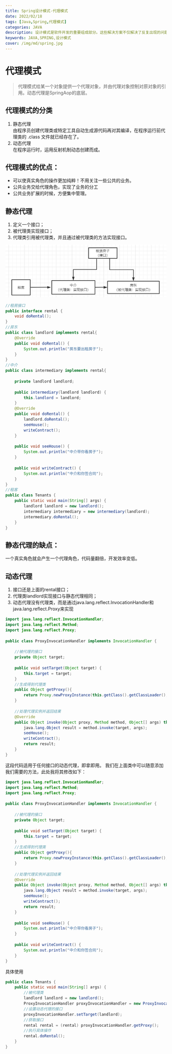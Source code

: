 ```yaml
---
title: Spring设计模式-代理模式
date: 2022/02/18
tags: [Java,Spring,代理模式]
categories: JAVA
description: 设计模式是软件开发的重要组成部分。这些解决方案不仅解决了反复出现的问题，而且还通过识别通用模式来帮助开发人员了解框架的设计。
keywords: JAVA,SPRING,设计模式
cover: /img/md/spring.jpg
---
```


# 代理模式
> 代理模式给某一个对象提供一个代理对象，并由代理对象控制对原对象的引用。动态代理是SpringAop的底层。

## 代理模式的分类

1. 静态代理  
由程序员创建代理类或特定工具自动生成源代码再对其编译，在程序运行前代理类的 .class 文件就已经存在了。
2. 动态代理  
在程序运行时，运用反射机制动态创建而成。

## 代理模式的优点：
- 可以使真实角色的操作更加纯粹！不用关注一些公共的业务。
- 公共业务交给代理角色，实现了业务的分工
- 公共业务扩展的时候，方便集中管理。

## 静态代理
1. 定义一个接口；
2. 被代理类实现接口；
3. 代理类引用被代理类，并且通过被代理类的方法实现接口。

![代理](/img/md/pictures/2459242-20220927180428179-1120981026.png)
```java
//租房接口
public interface rental {
    void doRental();
}
//房东
public class landlord implements rental{
    @Override
    public void doRental() {
        System.out.println("房东要出租房子");
    }
}
//中介
public class intermediary implements rental{

    private landlord landlord;

    public intermediary(landlord landlord) {
        this.landlord = landlord;
    }
    @Override
    public void doRental() {
        landlord.doRental();
        seeHouse();
        writeContract();
    }

    public void seeHouse() {
        System.out.println("中介带你看房子");
    }

    public void writeContract() {
        System.out.println("中介和你签合同");
    }
}
//租客
public class Tenants {
    public static void main(String[] args) {
        landlord landlord = new landlord();
        intermediary intermediary = new intermediary(landlord);
        intermediary.doRental();
    }
}
```
## 静态代理的缺点：
一个真实角色就会产生一个代理角色，代码量翻倍，开发效率变低。

## 动态代理
1. 接口还是上面的rental接口；
2. 代理类landlord实现接口与静态代理相同；
3. 动态代理没有代理类，而是通过java.lang.reflect.InvocationHandler和java.lang.reflect.Proxy来实现

```java
import java.lang.reflect.InvocationHandler;
import java.lang.reflect.Method;
import java.lang.reflect.Proxy;

public class ProxyInvocationHandler implements InvocationHandler {

    //被代理的接口
    private Object target;

    public void setTarget(Object target) {
        this.target = target;
    }
    //生成得到代理类
    public Object getProxy(){
        return Proxy.newProxyInstance(this.getClass().getClassLoader(),target.getClass().getInterfaces(),this);
    }

    //处理代理实例并返回结果
    @Override
    public Object invoke(Object proxy, Method method, Object[] args) throws Throwable {
        java.lang.Object result = method.invoke(target, args);
        seeHouse();
        writeContract();
        return result;
    }
}
```
这段代码适用于任何接口的动态代理，即拿即用。
我们在上面类中可以随意添加我们需要的方法，此处我将其修改如下：
```java
import java.lang.reflect.InvocationHandler;
import java.lang.reflect.Method;
import java.lang.reflect.Proxy;

public class ProxyInvocationHandler implements InvocationHandler {

    //被代理的接口
    private Object target;

    public void setTarget(Object target) {
        this.target = target;
    }
    //生成得到代理类
    public Object getProxy(){
        return Proxy.newProxyInstance(this.getClass().getClassLoader(),target.getClass().getInterfaces(),this);
    }

    //处理代理实例并返回结果
    @Override
    public Object invoke(Object proxy, Method method, Object[] args) throws Throwable {
        java.lang.Object result = method.invoke(target, args);
        seeHouse();
        writeContract();
        return result;
    }

    public void seeHouse() {
        System.out.println("中介带你看房子");
    }

    public void writeContract() {
        System.out.println("中介和你签合同");
    }
}
```
具体使用
```java
public class Tenants {
    public static void main(String[] args) {
        //被代理类
        landlord landlord = new landlord();
        ProxyInvocationHandler proxyInvocationHandler = new ProxyInvocationHandler();
        //设置动态代理的接口
        proxyInvocationHandler.setTarget(landlord);
        //获取接口
        rental rental = (rental) proxyInvocationHandler.getProxy();
        //执行具体操作
        rental.doRental();
    }
}
```